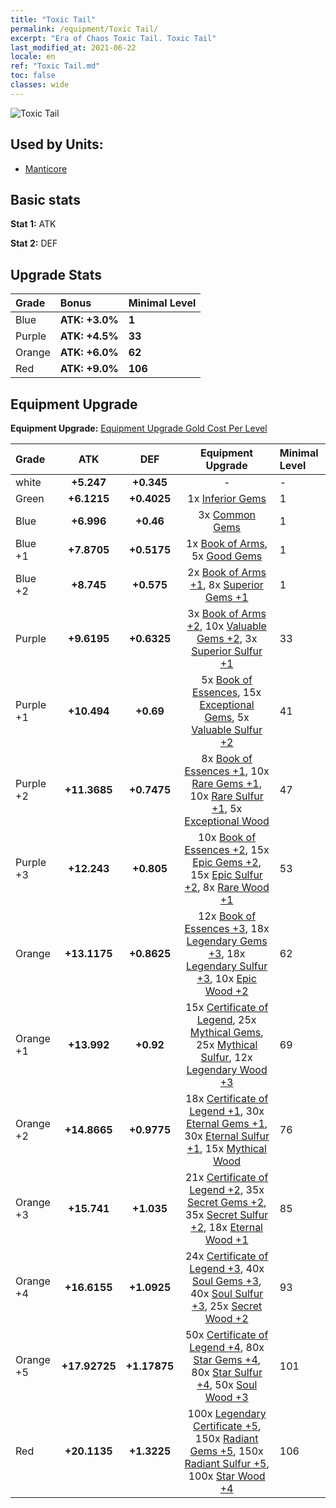 ```yaml
---
title: "Toxic Tail"
permalink: /equipment/Toxic Tail/
excerpt: "Era of Chaos Toxic Tail. Toxic Tail"
last_modified_at: 2021-06-22
locale: en
ref: "Toxic Tail.md"
toc: false
classes: wide
---
```


  ![Toxic Tail](/images/e/e_7063.png)

## Used by Units:

* [Manticore](/units/Manticore/) 


## Basic stats
 **Stat 1:** ATK

 **Stat 2:** DEF

## Upgrade Stats

  |     Grade    |   Bonus | Minimal Level | 
  |:-------------|:--------|:--------------| 
  | Blue | **ATK: +3.0%** | **1** | 
  | Purple | **ATK: +4.5%** | **33** | 
  | Orange | **ATK: +6.0%** | **62** | 
  | Red | **ATK: +9.0%** | **106** | 


## Equipment Upgrade
 **Equipment Upgrade:** [Equipment Upgrade Gold Cost Per Level](/equipment/EquipmentUpgradeCostPerLevel/) 

  |          Grade      | ATK | DEF | Equipment Upgrade | Minimal Level |
  |:--------------------|:---------:|:---------:|:----------------:|:--------------|
  | white | **+5.247** | **+0.345** | - | - |
  | Green | **+6.1215** | **+0.4025** | 1x [Inferior Gems](/Items/mat_4/) | 1 |
  | Blue | **+6.996** | **+0.46** | 3x [Common Gems](/Items/mat_10/) | 1 |
  | Blue +1 | **+7.8705** | **+0.5175** | 1x [Book of Arms](/Items/mat_18/), 5x [Good Gems](/Items/mat_16/) | 1 |
  | Blue +2 | **+8.745** | **+0.575** | 2x [Book of Arms +1](/Items/mat_25/), 8x [Superior Gems +1](/Items/mat_23/) | 1 |
  | Purple | **+9.6195** | **+0.6325** | 3x [Book of Arms +2](/Items/mat_32/), 10x [Valuable Gems +2](/Items/mat_30/), 3x [Superior Sulfur +1](/Items/mat_22/) | 33 |
  | Purple +1 | **+10.494** | **+0.69** | 5x [Book of Essences](/Items/mat_39/), 15x [Exceptional Gems](/Items/mat_37/), 5x [Valuable Sulfur +2](/Items/mat_29/) | 41 |
  | Purple +2 | **+11.3685** | **+0.7475** | 8x [Book of Essences +1](/Items/mat_46/), 10x [Rare Gems +1](/Items/mat_44/), 10x [Rare Sulfur +1](/Items/mat_43/), 5x [Exceptional Wood](/Items/mat_34/) | 47 |
  | Purple +3 | **+12.243** | **+0.805** | 10x [Book of Essences +2](/Items/mat_53/), 15x [Epic Gems +2](/Items/mat_51/), 15x [Epic Sulfur +2](/Items/mat_50/), 8x [Rare Wood +1](/Items/mat_41/) | 53 |
  | Orange | **+13.1175** | **+0.8625** | 12x [Book of Essences +3](/Items/mat_60/), 18x [Legendary Gems +3](/Items/mat_58/), 18x [Legendary Sulfur +3](/Items/mat_57/), 10x [Epic Wood +2](/Items/mat_48/) | 62 |
  | Orange +1 | **+13.992** | **+0.92** | 15x [Certificate of Legend](/Items/mat_67/), 25x [Mythical Gems](/Items/mat_65/), 25x [Mythical Sulfur](/Items/mat_64/), 12x [Legendary Wood +3](/Items/mat_55/) | 69 |
  | Orange +2 | **+14.8665** | **+0.9775** | 18x [Certificate of Legend +1](/Items/mat_74/), 30x [Eternal Gems +1](/Items/mat_72/), 30x [Eternal Sulfur +1](/Items/mat_71/), 15x [Mythical Wood](/Items/mat_62/) | 76 |
  | Orange +3 | **+15.741** | **+1.035** | 21x [Certificate of Legend +2](/Items/mat_81/), 35x [Secret Gems +2](/Items/mat_79/), 35x [Secret Sulfur +2](/Items/mat_78/), 18x [Eternal Wood +1](/Items/mat_69/) | 85 |
  | Orange +4 | **+16.6155** | **+1.0925** | 24x [Certificate of Legend +3](/Items/mat_88/), 40x [Soul Gems +3](/Items/mat_86/), 40x [Soul Sulfur +3](/Items/mat_85/), 25x [Secret Wood +2](/Items/mat_76/) | 93 |
  | Orange +5 | **+17.92725** | **+1.17875** | 50x [Certificate of Legend +4](/Items/mat_95/), 80x [Star Gems +4](/Items/mat_93/), 80x [Star Sulfur +4](/Items/mat_92/), 50x [Soul Wood +3](/Items/mat_83/) | 101 |
  | Red | **+20.1135** | **+1.3225** | 100x [Legendary Certificate +5](/Items/mat_102/), 150x [Radiant Gems +5](/Items/mat_100/), 150x [Radiant Sulfur +5](/Items/mat_99/), 100x [Star Wood +4](/Items/mat_90/) | 106 |

